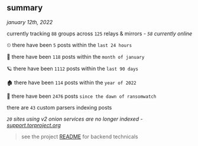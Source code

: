 
## summary
_january 12th, 2022_

currently tracking `88` groups across `125` relays & mirrors - _`58` currently online_

⏲ there have been `5` posts within the `last 24 hours`

🦈 there have been `118` posts within the `month of january`

🪐 there have been `1112` posts within the `last 90 days`

🏚 there have been `114` posts within the `year of 2022`

🦕 there have been `2476` posts `since the dawn of ransomwatch`

there are `43` custom parsers indexing posts

_`20` sites using v2 onion services are no longer indexed - [support.torproject.org](https://support.torproject.org/onionservices/v2-deprecation/)_

> see the project [README](https://github.com/thetanz/ransomwatch#ransomwatch--) for backend technicals
